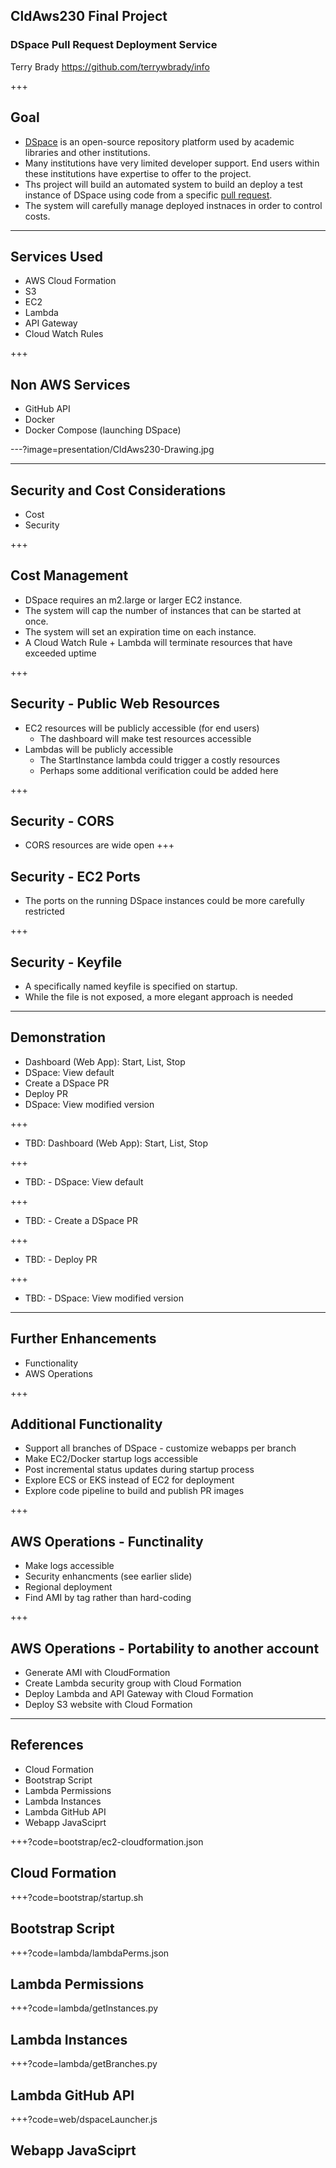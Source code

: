 ## CldAws230 Final Project
### DSpace Pull Request Deployment Service

Terry Brady
https://github.com/terrywbrady/info

+++

## Goal
- [DSpace](https://dspace.org) is an open-source repository platform used by academic libraries and other institutions.
- Many institutions have very limited developer support.  End users within these institutions have expertise to offer to the project.
- Ths project will build an automated system to build an deploy a test instance of DSpace using code from a specific [pull request](https://github.com/DSpace/DSpace/pulls).
- The system will carefully manage deployed instnaces in order to control costs.

--- 

## Services Used
- AWS Cloud Formation
- S3
- EC2
- Lambda 
- API Gateway
- Cloud Watch Rules

+++
## Non AWS Services
- GitHub API
- Docker
- Docker Compose (launching DSpace)

---?image=presentation/CldAws230-Drawing.jpg

---
## Security and Cost Considerations

- Cost
- Security

+++

## Cost Management

- DSpace requires an m2.large or larger EC2 instance.
- The system will cap the number of instances that can be started at once.
- The system will set an expiration time on each instance.
- A Cloud Watch Rule + Lambda will terminate resources that have exceeded uptime

+++

## Security - Public Web Resources

- EC2 resources will be publicly accessible (for end users)
  - The dashboard will make test resources accessible
- Lambdas will be publicly accessible
  - The StartInstance lambda could trigger a costly resources
  - Perhaps some additional verification could be added here

+++

## Security - CORS
- CORS resources are wide open
+++

## Security - EC2 Ports
- The ports on the running DSpace instances could be more carefully restricted

+++

## Security - Keyfile

- A specifically named keyfile is specified on startup.  
- While the file is not exposed, a more elegant approach is needed

---

## Demonstration

- Dashboard (Web App): Start, List, Stop
- DSpace: View default
- Create a DSpace PR
- Deploy PR
- DSpace: View modified version

+++
- TBD: Dashboard (Web App): Start, List, Stop

+++
- TBD: - DSpace: View default

+++
- TBD: - Create a DSpace PR

+++
- TBD: - Deploy PR

+++
- TBD: - DSpace: View modified version


---
## Further Enhancements

- Functionality
- AWS Operations

+++

## Additional Functionality

- Support all branches of DSpace - customize webapps per branch
- Make EC2/Docker startup logs accessible
- Post incremental status updates during startup process
- Explore ECS or EKS instead of EC2 for deployment
- Explore code pipeline to build and publish PR images

+++

## AWS Operations - Functinality

- Make logs accessible
- Security enhancments (see earlier slide)
- Regional deployment
- Find AMI by tag rather than hard-coding

+++

## AWS Operations - Portability to another account
- Generate AMI with CloudFormation
- Create Lambda security group with Cloud Formation
- Deploy Lambda and API Gateway with Cloud Formation
- Deploy S3 website with Cloud Formation

---
## References

- Cloud Formation
- Bootstrap Script
- Lambda Permissions
- Lambda Instances
- Lambda GitHub API
- Webapp JavaSciprt

+++?code=bootstrap/ec2-cloudformation.json
## Cloud Formation

+++?code=bootstrap/startup.sh
## Bootstrap Script

+++?code=lambda/lambdaPerms.json
## Lambda Permissions

+++?code=lambda/getInstances.py
## Lambda Instances

+++?code=lambda/getBranches.py
## Lambda GitHub API

+++?code=web/dspaceLauncher.js
## Webapp JavaSciprt
